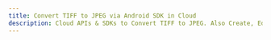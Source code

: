---title: Convert TIFF to JPEG via Android SDK in Clouddescription: Cloud APIs & SDKs to Convert TIFF to JPEG. Also Create, Edit & Render Microsoft Word & OpenOffice documents in the Cloud.---